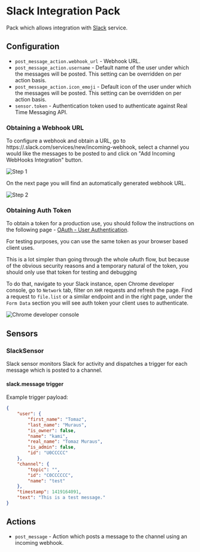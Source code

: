 # Slack Integration Pack

Pack which allows integration with [Slack](https://slack.com/) service.

## Configuration

* ``post_message_action.webhook_url`` - Webhook URL.
* ``post_message_action.username`` - Default name of the user under which the
  messages will be posted. This setting can be overridden on per action basis.
* ``post_message_action.icon_emoji`` - Default icon of the user under which the
  messages will be posted. This setting can be overridden on per action basis.
* ``sensor.token`` - Authentication token used to authenticate against Real
  Time Messaging API.

### Obtaining a Webhook URL

To configure a webhook and obtain a URL, go to
https://<your company>.slack.com/services/new/incoming-webhook, select a
channel you would like the messages to be posted to and click on "Add
Incoming WebHooks Integration" button.

![Step 1](/_images/slack_generate_webhook_url_1.png)

On the next page you will find an automatically generated webhook URL.

![Step 2](/_images/slack_generate_webhook_url_2.png)

### Obtaining Auth Token

To obtain a token for a production use, you should follow the instructions on
the following page - [OAuth - User
Authentication](https://api.slack.com/docs/oauth).

For testing purposes, you can use the same token as your browser based client
uses.

This is a lot simpler than going through the whole oAuth flow, but because of
the obvious security reasons and a temporary natural of the token, you should
only use that token for testing and debugging

To do that, navigate to your Slack instance, open Chrome developer console,
go to `Network` tab, filter on `XHR` requests and refresh the page. Find a
request to `file.list` or a similar endpoint and in the right page, under the
`Form Data` section you will see auth token your client uses to authenticate.

![Chrome developer console](/_images/slack_obtain_test_auth_token.png)

## Sensors

### SlackSensor

Slack sensor monitors Slack for activity and dispatches a trigger for each
message which is posted to a channel.

#### slack.message trigger

Example trigger payload:

```json
{
    "user": {
        "first_name": "Tomaz",
        "last_name": "Muraus",
        "is_owner": false,
        "name": "kami",
        "real_name": "Tomaz Muraus",
        "is_admin": false,
        "id": "U0CCCCC"
    },
    "channel": {
        "topic": "",
        "id": "C0CCCCCC",
        "name": "test"
    },
    "timestamp": 1419164091,
    "text": "This is a test message."
}
```

## Actions

* ``post_message`` - Action which posts a message to the channel using an
  incoming webhook.
